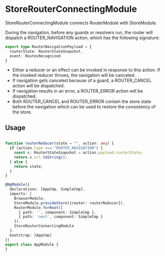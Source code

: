 # StoreRouterConnectingModule


StoreRouterConnectingModule connects RouterModule with StoreModule.

During the navigation, before any guards or resolvers run, the router will dispatch a ROUTER_NAVIGATION action, which has the following signature:

```typescript
export type RouterNavigationPayload = {
  routerState: RouterStateSnapshot,
  event: RoutesRecognized
}
```

* Either a reducer or an effect can be invoked in response to this action. If the invoked reducer throws, the navigation will be canceled.
* If navigation gets canceled because of a guard, a ROUTER_CANCEL action will be dispatched.
* If navigation results in an error, a ROUTER_ERROR action will be dispatched.
* Both ROUTER_CANCEL and ROUTER_ERROR contain the store state before the navigation which can be used to restore the consistency of the store.

## Usage

```typescript

function routerReducer(state = "", action: any) {
  if (action.type === "ROUTER_NAVIGATION") {
    const s: RouterStateSnapshot = action.payload.routerState;
    return s.url.toString();
  } else {
    return state;
  }
}

@NgModule({
  declarations: [AppCmp, SimpleCmp],
  imports: [
    BrowserModule,
    StoreModule.provideStore({router: routerReducer}),
    RouterModule.forRoot([
      { path: '', component: SimpleCmp },
      { path: 'next', component: SimpleCmp }
    ]),
    StoreRouterConnectingModule
  ],
  bootstrap: [AppCmp]
})
export class AppModule {
}
```